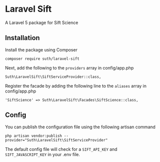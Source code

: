 # Laravel Sift
A Laravel 5 package for Sift Science

## Installation

Install the package using Composer

`composer require suth/laravel-sift`

Next, add the following to the `providers` array in config/app.php

`Suth\LaravelSift\SiftServiceProvider::class,`

Register the facade by adding the following line to the `aliases` array in config/app.php

`'SiftScience' => Suth\LaravelSift\Facades\SiftScience::class,`

## Config

You can publish the configuration file using the following artisan command

`php artisan vendor:publish --provider="Suth\LaravelSift\SiftServiceProvider"`

The default config file will check for a `SIFT_API_KEY` and `SIFT_JAVASCRIPT_KEY` in your .env file.
